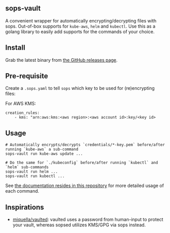 ## sops-vault

A convenient wrapper for automatically encrypting/decrypting files with sops.
Out-of-box supports for `kube-aws`, `helm` and `kubectl`.
Use this as a golang library to easily add supports for the commands of your choice.

## Install

Grab the latest binary from [the GitHub releases page](https://github.com/mumoshu/sops-vault/releases).

## Pre-requisite

Create a `.sops.yaml` to tell `sops` which key to be used for (re)encrypting files:

For AWS KMS:

```
creation_rules:
    - kms: "arn:aws:kms:<aws region>:<aws account id>:key/<key id>
```

## Usage

```
# Automatically encrypts/decrypts `credentials/*-key.pem` before/after running `kube-aws` a sub-command
sops-vault run kube-aws update ...

# Do the same for `./kubeconfig` before/after running `kubectl` and `helm` sub-commands
sops-vault run helm ...
sops-vault run kubectl ...
```

See [the documentation resides in this repository](https://github.com/mumoshu/sops-vault/blob/master/docs/sops-vault.md) for more detailed usage of each command.

## Inspirations

- [miquella/vaulted](https://github.com/miquella/vaulted): vaulted uses a password from human-input to protect your vault, whereas sopsed utilizes KMS/GPG via sops instead.
